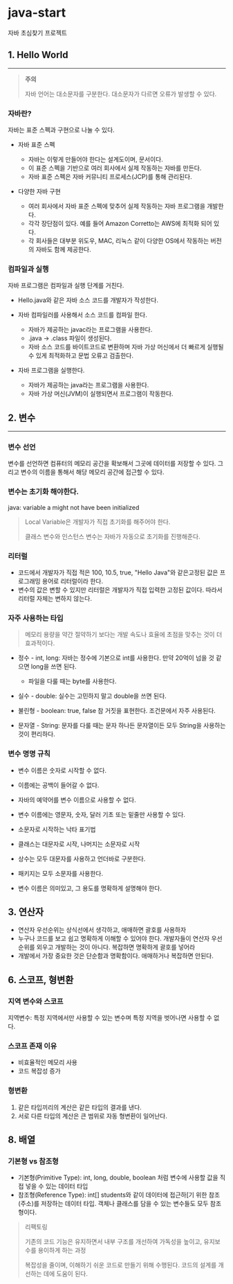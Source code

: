 # java-start
자바 초심찾기 프로젝트

## 1. Hello World
- - -
>__주의__
>
>자바 언어는 대소문자를 구분한다. 대소문자가 다르면 오류가 발생할 수 있다.
>



### 자바란?
자바는 표준 스펙과 구현으로 나눌 수 있다.


- 자바 표준 스펙
  
    - 자바는 이렇게 만들어야 한다는 설계도이며, 문서이다.
    - 이 표준 스펙을 기반으로 여러 회사에서 실제 작동하는 자바를 만든다.
    - 자바 표준 스펙은 자바 커뮤니티 프로세스(JCP)를 통해 관리된다.

- 다양한 자바 구현
  
  - 여러 회사에서 자바 표준 스펙에 맞추어 실제 작동하는 자바 프로그램을 개발한다.
  - 각각 장단점이 있다. 예를 들어 Amazon Corretto는 AWS에 최적화 되어 있다.
  - 각 회사들은 대부분 위도우, MAC, 리눅스 같이 다양한 OS에서 작동하는 버전의 자바도 함께 제공한다.

### 컴파일과 실행
자바 프로그램은 컴파일과 실행 단계를 거친다.

- Hello.java와 같은 자바 소스 코드를 개발자가 작성한다.
- 자바 컴파일러를 사용해서 소스 코드를 컴파일 한다.
  
  - 자바가 제공하는 javac라는 프로그램을 사용한다.
  - .java -> .class 파일이 생성된다.
  - 자바 소스 코드를 바이트코드로 변환하며 자바 가상 머신에서 더 빠르게 실행될 수 있게 최적화하고 문법 오류고 검출한다.

- 자바 프로그램을 실행한다.
  
  - 자바가 제공하는 java라는 프로그램을 사용한다.
  - 자바 가상 머신(JVM)이 실행되면서 프로그램이 작동한다.


## 2. 변수
- - -

### 변수 선언
변수를 선언하면 컴퓨터의 메모리 공간을 확보해서 그곳에 데이터를 저장할 수 있다. 
그리고 변수의 이름을 통해서 해당 메모리 공간에 접근할 수 있다.

### 변수는 초기화 해야한다.
java: variable a might not have been initialized
> Local Variable은 개발자가 직접 초기화를 해주어야 한다.
> 
> 클래스 변수와 인스턴스 변수는 자바가 자동으로 초기화를 진행해준다.

### 리터럴
- 코드에서 개발자가 직접 적은 100, 10.5, true, "Hello Java"와 같은고정된 값은 프로그래밍 용어로 리터럴이라 한다.
- 변수의 값은 변할 수 있지만 리터럴은 개발자가 직접 입력한 고정된 값이다. 따라서 리터럴 자체는 변하지 않는다.

### 자주 사용하는 타입
> 메모리 용량을 약간 절약하기 보다는 개발 속도나 효율에 초점을 맞추는 것이 더 효과적이다.

- 정수 - int, long: 자바는 정수에 기본으로 int를 사용한다. 만약 20억이 넘을 것 같으면 long을 쓰면 된다.
  
  - 파일을 다룰 때는 byte를 사용한다.
- 실수 - double: 실수는 고민하지 말고 double을 쓰면 된다.
- 불린형 - boolean: true, false 참 거짓을 표현한다. 조건문에서 자주 사용된다.
- 문자열 - String: 문자를 다룰 때는 문자 하나든 문자열이든 모두 String을 사용하는 것이 편리하다.

### 변수 명명 규칙
- 변수 이름은 숫자로 시작할 수 없다.
- 이름에는 공백이 들어갈 수 없다.
- 자바의 예약어를 변수 이름으로 사용할 수 없다.
- 변수 이름에는 영문자, 숫자, 달러 기초 또는 밑줄만 사용할 수 있다.


- 소문자로 시작하는 낙타 표기법
- 클래스는 대문자로 시작, 나머지는 소문자로 시작
- 상수는 모두 대문자를 사용하고 언더바로 구분한다.
- 패키지는 모두 소문자를 사용한다.


- 변수 이름은 의미있고, 그 용도를 명확하게 설명해야 한다.

## 3. 연산자
- 연산자 우선순위는 상식선에서 생각하고, 애매하면 괄호를 사용하자
- 누구나 코드를 보고 쉽고 명확하게 이해할 수 있어야 한다. 개발자들이 연산자 우선순위를 외우고 개발하는 것이 아니다. 복잡하면 명확하게 괄호를 넣어라
- 개발에서 가장 중요한 것은 단순함과 명확함이다. 애매하거나 복잡하면 안된다.

## 6. 스코프, 형변환
### 지역 변수와 스코프
지역변수: 특정 지역에서만 사용할 수 있는 변수며 특정 지역을 벗어나면 사용할 수 없다.

### 스코프 존재 이유
- 비효율적인 메모리 사용
- 코드 복잡성 증가

### 형변환
1. 같은 타입끼리의 계산은 같은 타입의 결과를 낸다.
2. 서로 다른 타입의 계산은 큰 범위로 자동 형변환이 일어난다.

## 8. 배열
### 기본형 vs 참조형
- 기본형(Primitive Type): int, long, double, boolean 처럼 변수에 사용할 값을 직접 넣을 수 있는 데이터 타입
- 참조형(Reference Type): int[] students와 같이 데이터에 접근하[기 위한 참조(주소)를 저장하는 데이터 타입. 객체나 클래스를 담을 수 있는 변수들도 모두 참조형이다.

>리팩토링
> 
> 기존의 코드 기능은 유지하면서 내부 구조를 개선하여 가독성을 높이고, 유지보수를 용이하게 하는 과정
> 
> 복잡성을 줄이며, 이해하기 쉬운 코드로 만들기 위해 수행된다. 코드의 설계를 개선하는 데에 도움이 된다.
